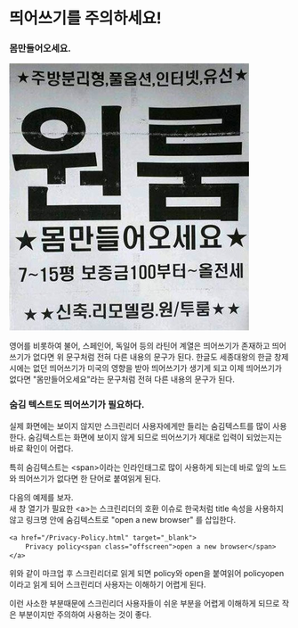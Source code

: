 # 띄어쓰기를 주의하세요!

### 몸만들어오세요.

![](../../.gitbook/assets/image%20%2873%29.png)

영어를 비롯하여 불어, 스페인어, 독일어 등의 라틴어 계열은 띄어쓰기가 존재하고 띄어쓰기가 없다면 위 문구처럼 전혀 다른 내용의 문구가 된다. 한글도 세종대왕의 한글 창제 시에는 없던 띄어쓰기가 미국의 영향을 받아 띄어쓰기가 생기게 되고 이제 띄어쓰기가 없다면 "몸만들어오세요"라는 문구처럼 전혀 다른 내용의 문구가 된다.

### 숨김 텍스트도 띄어쓰기가 필요하다.

실제 화면에는 보이지 않지만 스크린리더 사용자에게만 들리는 숨김텍스트를 많이 사용한다. 숨김텍스트는 화면에 보이지 않게 되므로 띄어쓰기가 제대로 입력이 되었는지는 바로 확인이 어렵다. 

특히 숨김텍스트는 &lt;span&gt;이라는 인라인태그로 많이 사용하게 되는데 바로 앞의 노드와 띄어쓰기가 없다면 한 단어로 붙여읽게 된다. 

다음의 예제를 보자.   
새 창 열기가 필요한 &lt;a&gt;는 스크린리더의 호환 이슈로 한국처럼 title 속성을 사용하지 않고 링크명 안에 숨김텍스트로 "open a new browser" 를 삽입한다.

```markup
<a href="/Privacy-Policy.html" target="_blank">
    Privacy policy<span class="offscreen">open a new browser</span>
</a>
```

위와 같이 마크업 후 스크린리더로 읽게 되면 policy와 open을 붙여읽어 policyopen이라고 읽게 되어 스크린리더 사용자는 이해하기 어렵게 된다.

이런 사소한 부분때문에 스크린리더 사용자들이 쉬운 부분을 어렵게 이해하게 되므로 작은 부분이지만 주의하여 사용하는 것이 좋다.

